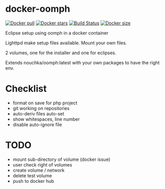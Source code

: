 # docker-oomph
[![Docker pull](https://img.shields.io/docker/pulls/nouchka/oomph)](https://hub.docker.com/r/nouchka/oomph/)
[![Docker stars](https://img.shields.io/docker/stars/nouchka/oomph)](https://hub.docker.com/r/nouchka/oomph/)
[![Build Status](https://gitlab.com/japromis/docker-oomph/badges/master/pipeline.svg)](https://gitlab.com/japromis/docker-oomph/pipelines)
[![Docker size](https://img.shields.io/docker/image-size/nouchka/oomph/latest)](https://hub.docker.com/r/nouchka/oomph/)

Eclipse setup using oomph in a docker container

Lighttpd make setup files available. Mount your own files.

2 volumes, one for the installer and one for eclipses.

Extends nouchka/oomph:latest with your own packages to have the right env.


# Checklist

+   format on save for php project
+   git working on repositories
+   auto-deriv files auto-set
+   show whitespaces, line number
+   disable auto-ignore file

# TODO
+   mount sub-directory of volume (docker issue)
+   user check right of volumes
+   create volume / network
+   delete test volume
+   push to docker hub
